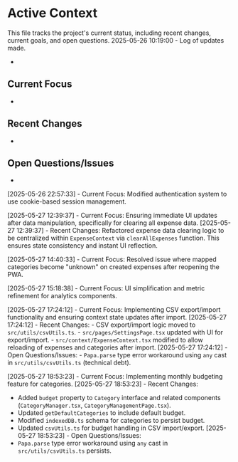 # Active Context

This file tracks the project's current status, including recent changes, current goals, and open questions.
2025-05-26 10:19:00 - Log of updates made.

-

## Current Focus

-

## Recent Changes

-

## Open Questions/Issues

-

[2025-05-26 22:57:33] - Current Focus: Modified authentication system to use cookie-based session management.

[2025-05-27 12:39:37] - Current Focus: Ensuring immediate UI updates after data manipulation, specifically for clearing all expense data.
[2025-05-27 12:39:37] - Recent Changes: Refactored expense data clearing logic to be centralized within `ExpenseContext` via `clearAllExpenses` function. This ensures state consistency and instant UI reflection.

[2025-05-27 14:40:33] - Current Focus: Resolved issue where mapped categories become "unknown" on created expenses after reopening the PWA.

[2025-05-27 15:18:38] - Current Focus: UI simplification and metric refinement for analytics components.

[2025-05-27 17:24:12] - Current Focus: Implementing CSV export/import functionality and ensuring context state updates after import.
[2025-05-27 17:24:12] - Recent Changes: - CSV export/import logic moved to `src/utils/csvUtils.ts`. - `src/pages/SettingsPage.tsx` updated with UI for export/import. - `src/context/ExpenseContext.tsx` modified to allow reloading of expenses and categories after import.
[2025-05-27 17:24:12] - Open Questions/Issues: - `Papa.parse` type error workaround using `any` cast in `src/utils/csvUtils.ts` (technical debt).

[2025-05-27 18:53:23] - Current Focus: Implementing monthly budgeting feature for categories.
[2025-05-27 18:53:23] - Recent Changes:

- Added `budget` property to `Category` interface and related components (`CategoryManager.tsx`, `CategoryManagementPage.tsx`).
- Updated `getDefaultCategories` to include default budget.
- Modified `indexedDB.ts` schema for categories to persist budget.
- Updated `csvUtils.ts` for budget handling in CSV import/export.
  [2025-05-27 18:53:23] - Open Questions/Issues:
- `Papa.parse` type error workaround using `any` cast in `src/utils/csvUtils.ts` persists.
